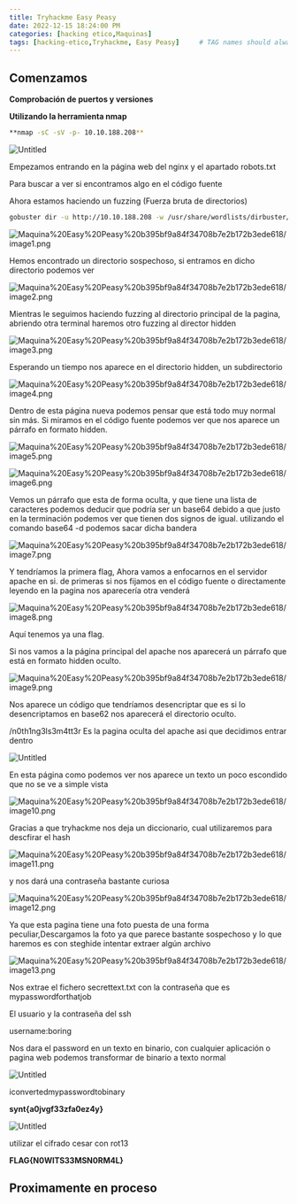 ```yaml
---
title: Tryhackme Easy Peasy
date: 2022-12-15 18:24:00 PM
categories: [hacking etico,Maquinas]
tags: [hacking-etico,Tryhackme, Easy Peasy]     # TAG names should always be lowercase
---
```


## Comenzamos

**Comprobación de puertos y versiones**

**Utilizando la herramienta nmap**

```bash
**nmap -sC -sV -p- 10.10.188.208**
```

![Untitled](/assets/img/Maquina%20Easy%20Peasy%20b395bf9a84f34708b7e2b172b3ede618/Untitled.png)

Empezamos entrando en la página web del nginx y el apartado robots.txt

Para buscar a ver si encontramos algo en el código fuente

Ahora estamos haciendo un fuzzing (Fuerza bruta de directorios)

```bash
gobuster dir -u http://10.10.188.208 -w /usr/share/wordlists/dirbuster/directory-list-2.3-medium.txt
```

![Maquina%20Easy%20Peasy%20b395bf9a84f34708b7e2b172b3ede618/image1.png](/assets/img/Maquina%20Easy%20Peasy%20b395bf9a84f34708b7e2b172b3ede618/image1.png)

Hemos encontrado un directorio sospechoso, si entramos en dicho directorio podemos ver

![Maquina%20Easy%20Peasy%20b395bf9a84f34708b7e2b172b3ede618/image2.png](/assets/img/Maquina%20Easy%20Peasy%20b395bf9a84f34708b7e2b172b3ede618/image2.png)

Mientras le seguimos haciendo fuzzing al directorio principal de la pagina, abriendo otra terminal haremos otro fuzzing al director hidden

![Maquina%20Easy%20Peasy%20b395bf9a84f34708b7e2b172b3ede618/image3.png](/assets/img/Maquina%20Easy%20Peasy%20b395bf9a84f34708b7e2b172b3ede618/image3.png)

Esperando un tiempo nos aparece en el directorio hidden, un subdirectorio

![Maquina%20Easy%20Peasy%20b395bf9a84f34708b7e2b172b3ede618/image4.png](/assets/img/Maquina%20Easy%20Peasy%20b395bf9a84f34708b7e2b172b3ede618/image4.png)

Dentro de esta página nueva podemos pensar que está todo muy normal sin más. Si miramos en el código fuente podemos ver que nos aparece un párrafo en formato hidden.

![Maquina%20Easy%20Peasy%20b395bf9a84f34708b7e2b172b3ede618/image5.png](/assets/img/Maquina%20Easy%20Peasy%20b395bf9a84f34708b7e2b172b3ede618/image5.png)

![Maquina%20Easy%20Peasy%20b395bf9a84f34708b7e2b172b3ede618/image6.png](/assets/img/Maquina%20Easy%20Peasy%20b395bf9a84f34708b7e2b172b3ede618/image6.png)

Vemos un  párrafo que esta de forma oculta, y que tiene una lista de caracteres podemos deducir que podría ser un base64 debido a que justo en la terminación podemos ver que tienen dos signos de igual. utilizando el comando base64 -d podemos sacar dicha bandera

![Maquina%20Easy%20Peasy%20b395bf9a84f34708b7e2b172b3ede618/image7.png](/assets/img/Maquina%20Easy%20Peasy%20b395bf9a84f34708b7e2b172b3ede618/image7.png)

Y tendríamos la primera flag, Ahora vamos a enfocarnos en el servidor apache en si. de primeras si nos fijamos en el código fuente o directamente leyendo en la pagina nos aparecería otra venderá 

![Maquina%20Easy%20Peasy%20b395bf9a84f34708b7e2b172b3ede618/image8.png](/assets/img/Maquina%20Easy%20Peasy%20b395bf9a84f34708b7e2b172b3ede618/image8.png)

Aquí tenemos ya una flag.

Si nos vamos a la página principal del apache nos aparecerá un párrafo que está en formato hidden oculto.

![Maquina%20Easy%20Peasy%20b395bf9a84f34708b7e2b172b3ede618/image9.png](/assets/img/Maquina%20Easy%20Peasy%20b395bf9a84f34708b7e2b172b3ede618/image9.png)

Nos aparece un código que tendríamos desencriptar que es si lo desencriptamos en base62 nos aparecerá el directorio oculto.

/n0th1ng3ls3m4tt3r Es la pagina oculta del apache asi que decidimos entrar dentro

![Untitled](/assets/img/Maquina%20Easy%20Peasy%20b395bf9a84f34708b7e2b172b3ede618/Untitled%201.png)

En esta página como podemos ver nos aparece un texto un poco escondido que no se ve a simple vista

![Maquina%20Easy%20Peasy%20b395bf9a84f34708b7e2b172b3ede618/image10.png](/assets/img/Maquina%20Easy%20Peasy%20b395bf9a84f34708b7e2b172b3ede618/image10.png)

Gracias a que tryhackme nos deja un diccionario, cual utilizaremos para descfirar el hash

![Maquina%20Easy%20Peasy%20b395bf9a84f34708b7e2b172b3ede618/image11.png](/assets/img/Maquina%20Easy%20Peasy%20b395bf9a84f34708b7e2b172b3ede618/image11.png)

y nos dará una contraseña bastante curiosa

![Maquina%20Easy%20Peasy%20b395bf9a84f34708b7e2b172b3ede618/image12.png](/assets/img/Maquina%20Easy%20Peasy%20b395bf9a84f34708b7e2b172b3ede618/image12.png)

Ya que esta pagina tiene una foto puesta de una forma peculiar,Descargamos la foto ya que parece bastante sospechoso y lo que haremos es con steghide intentar extraer algún archivo

![Maquina%20Easy%20Peasy%20b395bf9a84f34708b7e2b172b3ede618/image13.png](/assets/img/Maquina%20Easy%20Peasy%20b395bf9a84f34708b7e2b172b3ede618/image13.png)

Nos extrae el fichero secrettext.txt con la contraseña que es mypasswordforthatjob

El usuario y la contraseña del ssh

username:boring

Nos dara el password en un texto en binario, con cualquier aplicación o pagina web podemos transformar de binario a texto normal

![Untitled](/assets/img/Maquina%20Easy%20Peasy%20b395bf9a84f34708b7e2b172b3ede618/Untitled%202.png)

iconvertedmypasswordtobinary

**synt{a0jvgf33zfa0ez4y}**

![Untitled](/assets/img/Maquina%20Easy%20Peasy%20b395bf9a84f34708b7e2b172b3ede618/Untitled%203.png)

utilizar el cifrado cesar con rot13

**FLAG{N0WITS33MSN0RM4L}**

## Proximamente en proceso
